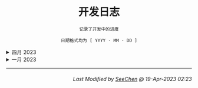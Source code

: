<div align="center">

# 开发日志

```
记录了开发中的进度

日期格式均为 [ YYYY - MM - DD ]
```

</div>
<details>
   <summary> 四月 2023 </summary>
   
   **`2023 - 04 - 19`**
   ```
   1. 重写发布帖子、更改帖子的函数。
   ```

   **`2023 - 04 - 18`**
   ```
   1. 重写注册、登陆、删除账户函数。
   ```
   
</details>

<details>
   <summary> 一月 2023 </summary>

**`2023 - 01 - 15`**
``` 
1. 完成项目报告。
```

**`2023 - 01 - 14`**
``` 
1. 修复 Bug。
```

**`2023 - 01 - 12`**
``` 
1. 将服务器以及客户端连接起来。
```

**`2023 - 01 - 8`**
``` 
1. 完成服务器上基本的代码。
```

**`2023 - 01 - 6`**
``` 
1. 网页端登陆、注册界面的编写。
```
   
**`2023 - 01 - 4`**
``` 
1. 项目开始。
```
</details>

---

<div align="right">

###### *Last Modified by [SeeChen](https://github.com/SeeChen/) @ 19-Apr-2023 02:23*
</div>